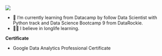 <img src="https://capsule-render.vercel.app/api?type=soft&color=0:FFFFFF,100:86479C&height=300&section=header&text=Hello%20world!&fontSize=90" />


- 🌱 I’m currently learning from Datacamp by follow Data Scientist with Python track and Data Science Bootcamp 9 from DataRockie.
- 👨‍🎓 I believe in longlife learning.

**Certificate**
- Google Data Analytics Professional Certificate



















<!--
**Pattarakiat/Pattarakiat** is a ✨ _special_ ✨ repository because its `README.md` (this file) appears on your GitHub profile.

Here are some ideas to get you started:

- 🔭 I’m currently working on ...

- 👯 I’m looking to collaborate on ...
- 🤔 I’m looking for help with ...
- 💬 Ask me about ...
- 📫 How to reach me: ...
- 😄 Pronouns: ...
- ⚡ Fun fact: ...
-->
